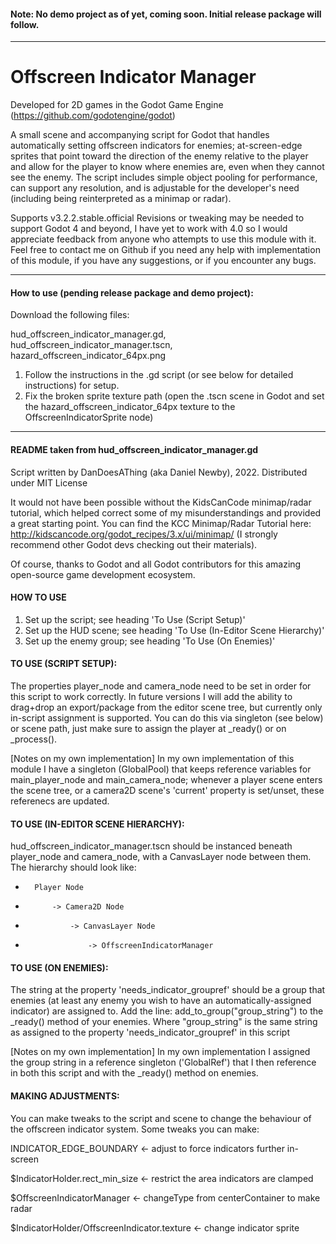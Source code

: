#### Note: No demo project as of yet, coming soon. Initial release package will follow.

---

# Offscreen Indicator Manager
Developed for 2D games in the Godot Game Engine (https://github.com/godotengine/godot)

A small scene and accompanying script for Godot that handles automatically setting offscreen indicators for enemies; at-screen-edge sprites that point toward the direction of the enemy relative to the player and allow for the player to know where enemies are, even when they cannot see the enemy. The script includes simple object pooling for performance, can support any resolution, and is adjustable for the developer's need (including being reinterpreted as a minimap or radar).

Supports v3.2.2.stable.official
Revisions or tweaking may be needed to support Godot 4 and beyond, I have yet to work with 4.0 so I would appreciate feedback from anyone who attempts to use this module with it. Feel free to contact me on Github if you need any help with implementation of this module, if you have any suggestions, or if you encounter any bugs.

---

#### How to use (pending release package and demo project):

Download the following files:

hud_offscreen_indicator_manager.gd, hud_offscreen_indicator_manager.tscn, hazard_offscreen_indicator_64px.png

1) Follow the instructions in the .gd script (or see below for detailed instructions) for setup.
2) Fix the broken sprite texture path (open the .tscn scene in Godot and set the hazard_offscreen_indicator_64px texture to the OffscreenIndicatorSprite node)

---

#### README taken from hud_offscreen_indicator_manager.gd

Script written by DanDoesAThing (aka Daniel Newby), 2022. Distributed under MIT License

It would not have been possible without the KidsCanCode minimap/radar tutorial, which helped correct some of my misunderstandings and provided a great starting point.
You can find the KCC Minimap/Radar Tutorial here: http://kidscancode.org/godot_recipes/3.x/ui/minimap/
(I strongly recommend other Godot devs checking out their materials).

Of course, thanks to Godot and all Godot contributors for this amazing open-source game development ecosystem.

#### HOW TO USE
1) Set up the script; see heading 'To Use (Script Setup)'
2) Set up the HUD scene; see heading 'To Use (In-Editor Scene Hierarchy)'
3) Set up the enemy group; see heading 'To Use (On Enemies)'

#### TO USE (SCRIPT SETUP):
The properties player_node and camera_node need to be set in order for this script to work correctly. In future versions I will add the ability to drag+drop an export/package from the editor scene tree, but currently only in-script assignment is supported.
You can do this via singleton (see below) or scene path, just make sure to assign the player at _ready() or on _process().

[Notes on my own implementation]
In my own implementation  of this module I have a singleton (GlobalPool) that keeps reference variables for main_player_node and main_camera_node; whenever a player scene enters the scene tree, or a camera2D scene's 'current' property is set/unset, these referenecs are updated.

#### TO USE (IN-EDITOR SCENE HIERARCHY):
hud_offscreen_indicator_manager.tscn should be instanced beneath player_node and camera_node, with a CanvasLayer node between them.
The hierarchy should look like:
-		Player Node
-			-> Camera2D Node
-				-> CanvasLayer Node
-					-> OffscreenIndicatorManager

#### TO USE (ON ENEMIES):
The string at the property 'needs_indicator_groupref' should be a group that enemies (at least any enemy you wish to have an automatically-assigned indicator) are assigned to.
Add the line:
add_to_group("group_string")
to the _ready() method of your enemies. Where "group_string" is the same string as assigned to the property 'needs_indicator_groupref' in this script

[Notes on my own implementation]
In my own implementation I assigned the group string in a reference singleton ('GlobalRef') that I then reference in both this script and with the _ready() method on enemies.

#### MAKING ADJUSTMENTS:
You can make tweaks to the script and scene to change the behaviour of the offscreen indicator system. Some tweaks you can make:

INDICATOR_EDGE_BOUNDARY <- adjust to force indicators further in-screen

$IndicatorHolder.rect_min_size <- restrict the area indicators are clamped

$OffscreenIndicatorManager <- changeType from centerContainer to make radar

$IndicatorHolder/OffscreenIndicator.texture <- change indicator sprite
